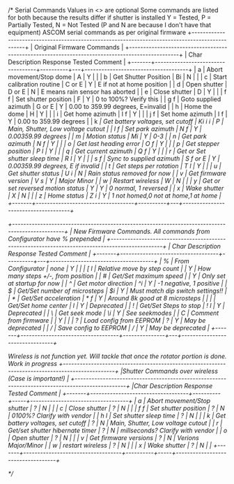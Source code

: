 /*	Serial Commands
 Values in <> are optional
 Some commands are listed for both because the results differ if shutter is installed
 Y = Tested, P = Partially Tested, N = Not Tested (P and N are because I don't have that equipment)
 ASCOM serial commands as per original firmware
+------------------------------------------------------------------------------------------------+
| Original Firmware Commands                                                                     |
+------------------------------------------------------------------------------------------------+
| Char       Description                        Response   Tested  Comment                       |
+-------+-----------------------------------+----------+---+-------------------------------------+
| a     | Abort movement/Stop dome          | A        | Y |                                     |
| b     | Get Shutter Position              | Bi       | N |                                     |
| c     | Start calibration routine         | C or E   | Y | E if not at home position           |
| d     | Open shutter                      | D or E   | N | E means rain sensor has aborted     |
| e     | Close shutter                     | D        | Y |                                     |
| f f   | Set shutter position              | F        | Y | 0 to 100%? Verify this              |
| g f   | Goto supplied azimuth             | G or E   | Y | 0.00 to 359.99 degrees, E=invalid   |
| h     | Home the dome                     | H        | Y |                                     |
| i     | Get home azimuth                  | I f      | Y |                                     |
| j f   | Set home azimuth                  | I f      | Y | 0.00 to 359.99 degrees              |
| k <i> | Get battery voltages, set cutoff  | Ki i i   | P | Main, Shutter, Low voltage cutout   |
| l f   | Set park azimuth                  | N f      | Y | 0.00359.99 degrees                  |
| m     | Motion status                     | Mi       | Y | 0-3                                 |
| n     | Get park azimuth                  | N f      | Y |                                     |
| o     | Get last heading error            | O f      | Y |                                     |
| p     | Get stepper position              | P l      | Y |                                     |
| q     | Get current azimuth               | Q f      | Y |                                     |
| r <l> | Get or Set shutter sleep time     | R l      | Y |                                     |
| s f   | Sync to supplied azimuth          | S f or E | Y | 0.00359.99 degrees, E if invalid    |
| t     | Get steps per rotation            | T l      | Y |                                     |
| u     | Get shutter status                | U i      | N | Rain status removed for now         |
| v     | Get firmware version              | V s      | Y | Major Minor                         |
| w     | Restart wireless                  | W        | N |                                     |
| y <i> | Get or set reversed motion status | Y        | Y | 0 normal, 1 reversed                |
| x     | Wake shutter                      | X        | N |                                     |
| z     | Home status                       | Z i      | Y | 1 not homed,0 not at home,1 at home |
+-------+-----------------------------------+----------+---+-------------------------------------+

+------------------------------------------------------------------------------------------------+
| New Firmware Commands. All commands from Configurator have % prepended                         |
+------------------------------------------------------------------------------------------------+
| Char   Description                        Response      Tested  Comment                        |
+-------+-----------------------------------+----------+---+-------------------------------------+
| %     | From Configurator                 | none     | Y |                                     |
| [ l   | Relative move by step count       |          | Y | How many steps +/-, from position   |
| # <f> | Get/Set maximum speed             |          | Y | Only set at startup for now         |
| ^     | Get motor direction               | ^i       | Y | -1 negative, 1 positive             |
| $ <i> | Get/Set number of microsteps      | $i       | Y | Must match dip switch settings!!    |
| * <f> | Get/Set acceleration              | * f      | Y | Around 8k good at 8 microsteps      |
| | <l> | Get/Set home center               | l        | Y | Deprecated                          |
| ! <l> | Get/Set Steps to stop             | ! l      | Y | Deprecated                          |
| \     | Get seek mode                     | \i       | Y | See seekmodes                       |
| C     | Comment from firmware             |          | Y |                                     |
| ?     | Load config from EEPROM           | ?        | Y | May be deprecated                   |
| /     | Save config to EEPROM             | /        | Y | May be deprecated                   |
+-------+-----------------------------------+---------------+---+--------------------------------+

Wireless is not function yet. Will tackle that once the rotator portion is done. Work in progress
+------------------------------------------------------------------------------------------------+
|Shutter Commands over wireless (Case is important!)                                             |
+------------------------------------------------------------------------------------------------+
|Char        Description                     Response   Tested Comment                           |
+-------+-----------------------------------+----------+-----+-----------------------------------+
| a     | Abort movement/Stop shutter       | ?        |  N  |                                   |
| c     | Close shutter                     | ?        |  N  |                                   |
| f f   | Set shutter position              | ?        |  N  | 0100%? Clarify with vendor        |
| h l   | Set shutter sleep time            | ?        |  N  |                                   |
| k <i> | Get battery voltages, set cutoff  | ?        |  N  | Main, Shutter, Low voltage cutout |
| r <l> | Get/set shutter hibernate timer   | ?        |  N  | millseconds? Clarify with vendor  |
| o     | Open shutter                      | ?        |  N  |                                   |
| v     | Get firmware versions             | ?        |  N  | Verions Major/Minor               |
| w     | restart wireless                  | ?        |  N  |                                   |
| x     | Wake shutter                      | ?        |  N  |                                   |
+-------+-----------------------------------+----------+-----+-----------------------------------+

*/                                                